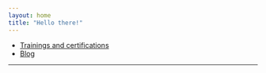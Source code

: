 ```yaml
---
layout: home
title: "Hello there!"
---
```


- [Trainings and certifications](training_and_certification/README.md)
- [Blog](Blog/README.md)
----------
